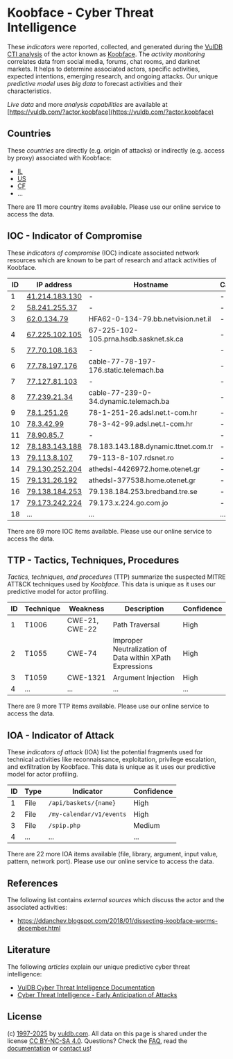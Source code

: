 # Koobface - Cyber Threat Intelligence

These _indicators_ were reported, collected, and generated during the [VulDB CTI analysis](https://vuldb.com/?kb.cti) of the actor known as [Koobface](https://vuldb.com/?actor.koobface). The _activity monitoring_ correlates data from social media, forums, chat rooms, and darknet markets. It helps to determine associated actors, specific activities, expected intentions, emerging research, and ongoing attacks. Our unique _predictive model_ uses _big data_ to forecast activities and their characteristics.

_Live data_ and more _analysis capabilities_ are available at [https://vuldb.com/?actor.koobface](https://vuldb.com/?actor.koobface)

## Countries

These _countries_ are directly (e.g. origin of attacks) or indirectly (e.g. access by proxy) associated with Koobface:

* [IL](https://vuldb.com/?country.il)
* [US](https://vuldb.com/?country.us)
* [CF](https://vuldb.com/?country.cf)
* ...

There are 11 more country items available. Please use our online service to access the data.

## IOC - Indicator of Compromise

These _indicators of compromise_ (IOC) indicate associated network resources which are known to be part of research and attack activities of Koobface.

ID | IP address | Hostname | Campaign | Confidence
-- | ---------- | -------- | -------- | ----------
1 | [41.214.183.130](https://vuldb.com/?ip.41.214.183.130) | - | - | High
2 | [58.241.255.37](https://vuldb.com/?ip.58.241.255.37) | - | - | High
3 | [62.0.134.79](https://vuldb.com/?ip.62.0.134.79) | HFA62-0-134-79.bb.netvision.net.il | - | High
4 | [67.225.102.105](https://vuldb.com/?ip.67.225.102.105) | 67-225-102-105.prna.hsdb.sasknet.sk.ca | - | High
5 | [77.70.108.163](https://vuldb.com/?ip.77.70.108.163) | - | - | High
6 | [77.78.197.176](https://vuldb.com/?ip.77.78.197.176) | cable-77-78-197-176.static.telemach.ba | - | High
7 | [77.127.81.103](https://vuldb.com/?ip.77.127.81.103) | - | - | High
8 | [77.239.21.34](https://vuldb.com/?ip.77.239.21.34) | cable-77-239-0-34.dynamic.telemach.ba | - | High
9 | [78.1.251.26](https://vuldb.com/?ip.78.1.251.26) | 78-1-251-26.adsl.net.t-com.hr | - | High
10 | [78.3.42.99](https://vuldb.com/?ip.78.3.42.99) | 78-3-42-99.adsl.net.t-com.hr | - | High
11 | [78.90.85.7](https://vuldb.com/?ip.78.90.85.7) | - | - | High
12 | [78.183.143.188](https://vuldb.com/?ip.78.183.143.188) | 78.183.143.188.dynamic.ttnet.com.tr | - | High
13 | [79.113.8.107](https://vuldb.com/?ip.79.113.8.107) | 79-113-8-107.rdsnet.ro | - | High
14 | [79.130.252.204](https://vuldb.com/?ip.79.130.252.204) | athedsl-4426972.home.otenet.gr | - | High
15 | [79.131.26.192](https://vuldb.com/?ip.79.131.26.192) | athedsl-377538.home.otenet.gr | - | High
16 | [79.138.184.253](https://vuldb.com/?ip.79.138.184.253) | 79.138.184.253.bredband.tre.se | - | High
17 | [79.173.242.224](https://vuldb.com/?ip.79.173.242.224) | 79.173.x.224.go.com.jo | - | High
18 | ... | ... | ... | ...

There are 69 more IOC items available. Please use our online service to access the data.

## TTP - Tactics, Techniques, Procedures

_Tactics, techniques, and procedures_ (TTP) summarize the suspected MITRE ATT&CK techniques used by _Koobface_. This data is unique as it uses our predictive model for actor profiling.

ID | Technique | Weakness | Description | Confidence
-- | --------- | -------- | ----------- | ----------
1 | T1006 | CWE-21, CWE-22 | Path Traversal | High
2 | T1055 | CWE-74 | Improper Neutralization of Data within XPath Expressions | High
3 | T1059 | CWE-1321 | Argument Injection | High
4 | ... | ... | ... | ...

There are 9 more TTP items available. Please use our online service to access the data.

## IOA - Indicator of Attack

These _indicators of attack_ (IOA) list the potential fragments used for technical activities like reconnaissance, exploitation, privilege escalation, and exfiltration by Koobface. This data is unique as it uses our predictive model for actor profiling.

ID | Type | Indicator | Confidence
-- | ---- | --------- | ----------
1 | File | `/api/baskets/{name}` | High
2 | File | `/my-calendar/v1/events` | High
3 | File | `/spip.php` | Medium
4 | ... | ... | ...

There are 22 more IOA items available (file, library, argument, input value, pattern, network port). Please use our online service to access the data.

## References

The following list contains _external sources_ which discuss the actor and the associated activities:

* https://ddanchev.blogspot.com/2018/01/dissecting-koobface-worms-december.html

## Literature

The following _articles_ explain our unique predictive cyber threat intelligence:

* [VulDB Cyber Threat Intelligence Documentation](https://vuldb.com/?kb.cti)
* [Cyber Threat Intelligence - Early Anticipation of Attacks](https://www.scip.ch/en/?labs.20201022)

## License

(c) [1997-2025](https://vuldb.com/?kb.changelog) by [vuldb.com](https://vuldb.com/?kb.about). All data on this page is shared under the license [CC BY-NC-SA 4.0](https://creativecommons.org/licenses/by-nc-sa/4.0/). Questions? Check the [FAQ](https://vuldb.com/?kb.faq), read the [documentation](https://vuldb.com/?kb) or [contact us](https://vuldb.com/?contact)!
